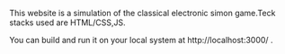 This website is a simulation of the classical electronic simon game.Teck stacks used are HTML/CSS,JS.

You can build and run it on your local system at http://localhost:3000/ .
